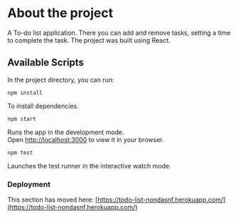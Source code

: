 # About the project

A To-do list application.
There you can add and remove tasks, setting a time to complete the task.
The project was built using React.

## Available Scripts

In the project directory, you can run:

~~~
npm install
~~~

To install dependencies.

~~~
npm start
~~~

Runs the app in the development mode.\
Open [http://localhost:3000](http://localhost:3000) to view it in your browser.

~~~
npm test
~~~

Launches the test runner in the interactive watch mode.

### Deployment

This section has moved here: [https://todo-list-nondasnf.herokuapp.com/](https://todo-list-nondasnf.herokuapp.com/)
